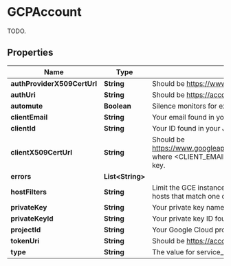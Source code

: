 

# GCPAccount

TODO.
## Properties

Name | Type | Description | Notes
------------ | ------------- | ------------- | -------------
**authProviderX509CertUrl** | **String** | Should be https://www.googleapis.com/oauth2/v1/certs. |  [optional]
**authUri** | **String** | Should be https://accounts.google.com/o/oauth2/auth. |  [optional]
**automute** | **Boolean** | Silence monitors for expected GCE instance shutdowns. |  [optional]
**clientEmail** | **String** | Your email found in your JSON service account key. |  [optional]
**clientId** | **String** | Your ID found in your JSON service account key. |  [optional]
**clientX509CertUrl** | **String** | Should be https://www.googleapis.com/robot/v1/metadata/x509/&lt;CLIENT_EMAIL&gt; where &lt;CLIENT_EMAIL&gt; is the email found in your JSON service account key. |  [optional]
**errors** | **List&lt;String&gt;** |  |  [optional]
**hostFilters** | **String** | Limit the GCE instances that are pulled into Datadog by using tags. Only hosts that match one of the defined tags are imported into Datadog. |  [optional]
**privateKey** | **String** | Your private key name found in your JSON service account key. |  [optional]
**privateKeyId** | **String** | Your private key ID found in your JSON service account key. |  [optional]
**projectId** | **String** | Your Google Cloud project ID found in your JSON service account key. |  [optional]
**tokenUri** | **String** | Should be https://accounts.google.com/o/oauth2/token. |  [optional]
**type** | **String** | The value for service_account found in your JSON service account key. |  [optional]



